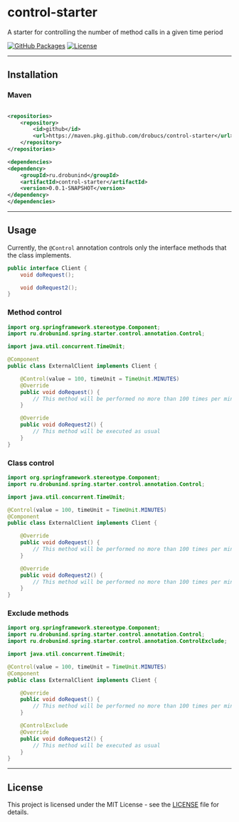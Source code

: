 # control-starter

A starter for controlling the number of method calls in a given time period

[![GitHub Packages](https://img.shields.io/badge/GitHub_Packages-Download-blueviolet?logo=github)](https://github.com/drobucs/control-starter/packages)
[![License](https://img.shields.io/badge/License-MIT-brightgreen)](LICENSE)


---

## Installation

### Maven

```xml

<repositories>
    <repository>
        <id>github</id>
        <url>https://maven.pkg.github.com/drobucs/control-starter</url>
    </repository>
</repositories>

<dependencies>
<dependency>
    <groupId>ru.drobunind</groupId>
    <artifactId>control-starter</artifactId>
    <version>0.0.1-SNAPSHOT</version>
</dependency>
</dependencies>
```

---

## Usage

Currently, the `@Control` annotation controls only the interface methods that the class implements.

```java
public interface Client {
	void doRequest();

	void doRequest2();
}
```

### Method control

```java
import org.springframework.stereotype.Component;
import ru.drobunind.spring.starter.control.annotation.Control;

import java.util.concurrent.TimeUnit;

@Component
public class ExternalClient implements Client {

	@Control(value = 100, timeUnit = TimeUnit.MINUTES)
	@Override
	public void doRequest() {
		// This method will be performed no more than 100 times per minute
	}

	@Override
	public void doRequest2() {
		// This method will be executed as usual
	}
}
```

### Class control

```java
import org.springframework.stereotype.Component;
import ru.drobunind.spring.starter.control.annotation.Control;

import java.util.concurrent.TimeUnit;

@Control(value = 100, timeUnit = TimeUnit.MINUTES)
@Component
public class ExternalClient implements Client {

	@Override
	public void doRequest() {
		// This method will be performed no more than 100 times per minute
	}

	@Override
	public void doRequest2() {
		// This method will be performed no more than 100 times per minute
	}
}
```

### Exclude methods

```java
import org.springframework.stereotype.Component;
import ru.drobunind.spring.starter.control.annotation.Control;
import ru.drobunind.spring.starter.control.annotation.ControlExclude;

import java.util.concurrent.TimeUnit;

@Control(value = 100, timeUnit = TimeUnit.MINUTES)
@Component
public class ExternalClient implements Client {

	@Override
	public void doRequest() {
		// This method will be performed no more than 100 times per minute
	}

	@ControlExclude
	@Override
	public void doRequest2() {
		// This method will be executed as usual
	}
}
```

---

## License

This project is licensed under the MIT License - see the [LICENSE](LICENSE) file for details.

